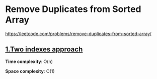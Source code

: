 # Remove Duplicates from Sorted Array


https://leetcode.com/problems/remove-duplicates-from-sorted-array/

## [1.Two indexes approach](des1)
**Time complexity**: O(n)

**Space complexity**: O(1)



